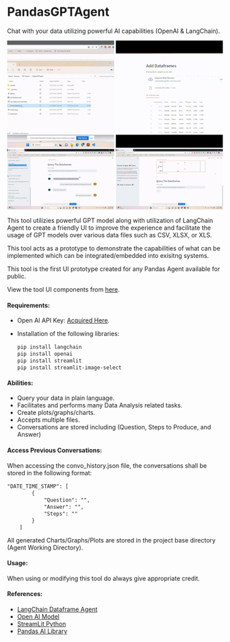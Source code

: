 # PandasGPTAgent
Chat with your data utilizing powerful AI capabilities (OpenAI &amp; LangChain).

![Conversation History](media/convo_history.gif)
![Upload Multiple Files](media/multiple_files_upload.gif)
![Plot Charts](media/view_plot.gif)
![Read Steps to Produce Answer](media/read_steps.gif)

This tool utilizies powerful GPT model along with utilization of LangChain Agent to create a friendly UI to improve the experience and facilitate the usage of GPT models over various data files such as CSV, XLSX, or XLS.

This tool acts as a prototype to demonstrate the capabilities of what can be implemented which can be integrated/embedded into exisitng systems. 

This tool is the first UI prototype created for any Pandas Agent available for public.

View the tool UI components from [here]().

#### Requirements:
* Open AI API Key:  [Acquired Here](https://platform.openai.com/account/api-keys).
* Installation of the following libraries:

      pip install langchain
      pip install openai
      pip install streamlit
      pip install streamlit-image-select

#### Abilities:
* Query your data in plain language.
* Facilitates and performs many Data Analysis related tasks.
* Create plots/graphs/charts.
* Accepts multiple files.
* Conversations are stored including (Question, Steps to Produce, and Answer)

#### Access Previous Conversations:

When accessing the convo_history.json file, the conversations shall be stored in the following format:

    "DATE_TIME_STAMP": [
            {
                "Question": "",
                "Answer": "",
                "Steps": ""
            }
        ]

All generated Charts/Graphs/Plots are stored in the project base directory (Agent Working Directory).

#### Usage:
When using or modifying this tool do always give appropriate credit.

#### References:
* [LangChain Dataframe Agent](https://python.langchain.com/en/latest/modules/agents/toolkits/examples/pandas.html)
* [Open AI Model](https://platform.openai.com/)
* [StreamLit Python](https://docs.streamlit.io/)
* [Pandas AI Library](https://python.langchain.com/en/latest/modules/agents/toolkits/examples/pandas.html)
